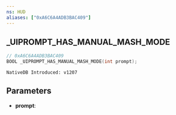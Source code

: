 ```yaml
---
ns: HUD
aliases: ["0xA6C6A4ADB3BAC409"]
---
```

## _UIPROMPT_HAS_MANUAL_MASH_MODE

```c
// 0xA6C6A4ADB3BAC409
BOOL _UIPROMPT_HAS_MANUAL_MASH_MODE(int prompt);
```

```
NativeDB Introduced: v1207
```

## Parameters
* **prompt**:
